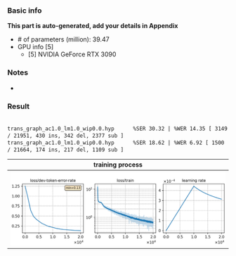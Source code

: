 ### Basic info

**This part is auto-generated, add your details in Appendix**

* \# of parameters (million): 39.47
* GPU info \[5\]
  * \[5\] NVIDIA GeForce RTX 3090

### Notes

* 

### Result
```

trans_graph_ac1.0_lm1.0_wip0.0.hyp      %SER 30.32 | %WER 14.35 [ 3149 / 21951, 430 ins, 342 del, 2377 sub ]
trans_graph_ac1.0_lm1.0_wip0.0.hyp      %SER 18.62 | %WER 6.92 [ 1500 / 21664, 174 ins, 217 del, 1109 sub ]
```

|     training process    |
|:-----------------------:|
|![tb-plot](./monitor.png)|
